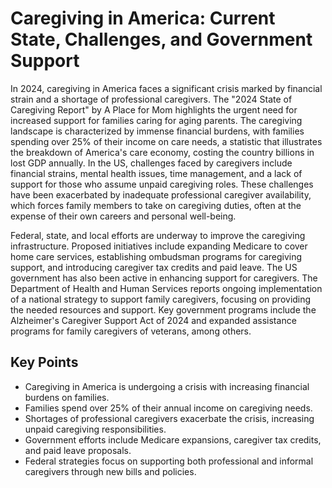 # Caregiving in America: Current State, Challenges, and Government Support

In 2024, caregiving in America faces a significant crisis marked by financial strain and a shortage of professional caregivers. The "2024 State of Caregiving Report" by A Place for Mom highlights the urgent need for increased support for families caring for aging parents. The caregiving landscape is characterized by immense financial burdens, with families spending over 25% of their income on care needs, a statistic that illustrates the breakdown of America's care economy, costing the country billions in lost GDP annually. In the US, challenges faced by caregivers include financial strains, mental health issues, time management, and a lack of support for those who assume unpaid caregiving roles. These challenges have been exacerbated by inadequate professional caregiver availability, which forces family members to take on caregiving duties, often at the expense of their own careers and personal well-being.

Federal, state, and local efforts are underway to improve the caregiving infrastructure. Proposed initiatives include expanding Medicare to cover home care services, establishing ombudsman programs for caregiving support, and introducing caregiver tax credits and paid leave. The US government has also been active in enhancing support for caregivers. The Department of Health and Human Services reports ongoing implementation of a national strategy to support family caregivers, focusing on providing the needed resources and support. Key government programs include the Alzheimer's Caregiver Support Act of 2024 and expanded assistance programs for family caregivers of veterans, among others.

## Key Points

- Caregiving in America is undergoing a crisis with increasing financial burdens on families.
- Families spend over 25% of their annual income on caregiving needs.
- Shortages of professional caregivers exacerbate the crisis, increasing unpaid caregiving responsibilities.
- Government efforts include Medicare expansions, caregiver tax credits, and paid leave proposals.
- Federal strategies focus on supporting both professional and informal caregivers through new bills and policies.